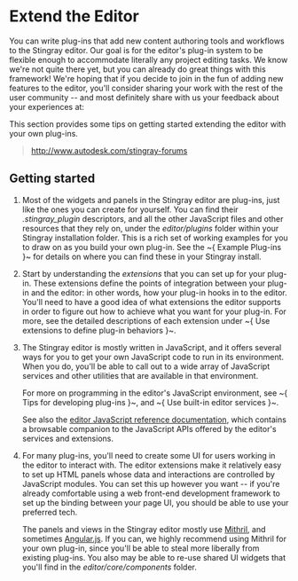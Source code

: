 # Extend the Editor

You can write plug-ins that add new content authoring tools and workflows to the Stingray editor. Our goal is for the editor's plug-in system to be flexible enough to accommodate literally any project editing tasks. We know we're not quite there yet, but you can already do great things with this framework! We're hoping that if you decide to join in the fun of adding new features to the editor, you'll consider sharing your work with the rest of the user community -- and most definitely share with us your feedback about your experiences at:

This section provides some tips on getting started extending the editor with your own plug-ins.

>	<http://www.autodesk.com/stingray-forums>

## Getting started

1.	Most of the widgets and panels in the Stingray editor are plug-ins, just like the ones you can create for yourself. You can find their *.stingray_plugin* descriptors, and all the other JavaScript files and other resources that they rely on, under the *editor/plugins* folder within your Stingray installation folder. This is a rich set of working examples for you to draw on as you build your own plug-in. See the ~{ Example Plug-ins }~ for details on where you can find these in your Stingray install.

1.	Start by understanding the *extensions* that you can set up for your plug-in. These extensions define the points of integration between your plug-in and the editor: in other words, how your plug-in hooks in to the editor. You'll need to have a good idea of what extensions the editor supports in order to figure out how to achieve what you want for your plug-in. For more, see the detailed descriptions of each extension under ~{ Use extensions to define plug-in behaviors }~.

2.	The Stingray editor is mostly written in JavaScript, and it offers several ways for you to get your own JavaScript code to run in its environment. When you do, you'll be able to call out to a wide array of JavaScript services and other utilities that are available in that environment.

	For more on programming in the editor's JavaScript environment, see ~{ Tips for developing plug-ins }~, and ~{ Use built-in editor services }~.

	See also the [editor JavaScript reference documentation](editor_js/index.html), which contains a browsable companion to the JavaScript APIs offered by the editor's services and extensions.

3.	For many plug-ins, you'll need to create some UI for users working in the editor to interact with. The editor extensions make it relatively easy to set up HTML panels whose data and interactions are controlled by JavaScript modules. You can set this up however you want -- if you're already comfortable using a web front-end development framework to set up the binding between your page UI, you should be able to use your preferred tech.

	The panels and views in the Stingray editor mostly use [Mithril](http://mithril.js.org/), and sometimes [Angular.js](https://angularjs.org/). If you can, we highly recommend using Mithril for your own plug-in, since you'll be able to steal more liberally from existing plug-ins. You also may be able to re-use shared UI widgets that you'll find in the *editor/core/components* folder.
